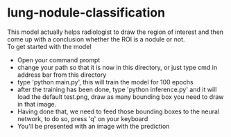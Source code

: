 # lung-nodule-classification
This model actually helps radiologist to draw the region of interest and then come up with a conclusion whether the ROI is a nodule or not.
<br>
To get started with the model
<ul>
  <li> Open your command prompt</li>
  <li> change your path so that it is now in this directory, or just type cmd in address bar from this directory</li>
  <li> type 'python main.py', this will train the model for 100 epochs</li>
  <li> after the training has been done, type 'python inference.py' and it will load the default test.png, draw as many bounding box you need to draw in that image.</li>
  <li> Having done that, we need to feed those bounding boxes to the neural network, to do so, press 'q' on your keyboard</li>
  <li> You'll be presented with an image with the prediction</li>
 </ul>
